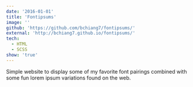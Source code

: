 ```yaml
---
date: '2016-01-01'
title: 'Fontipsums'
image: ''
github: 'https://github.com/bchiang7/fontipsums/'
external: 'http://bchiang7.github.io/fontipsums/'
tech:
  - HTML
  - SCSS
show: 'true'
---
```


Simple website to display some of my favorite font pairings combined with some fun lorem ipsum variations found on the web.
